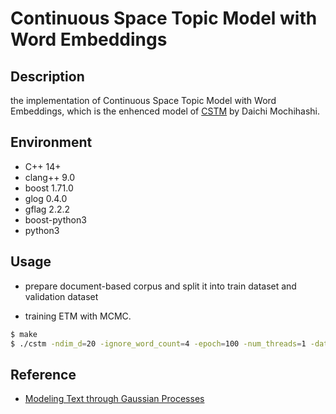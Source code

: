 # Continuous Space Topic Model with Word Embeddings

## Description

the implementation of Continuous Space Topic Model with Word Embeddings, which is the enhenced model of [CSTM](http://chasen.org/~daiti-m/paper/nl213cstm.pdf) by Daichi Mochihashi.

## Environment

- C++ 14+
- clang++ 9.0
- boost 1.71.0
- glog 0.4.0
- gflag 2.2.2
- boost-python3
- python3

## Usage

- prepare document-based corpus and split it into train dataset and validation dataset

- training ETM with MCMC.

```bash
$ make
$ ./cstm -ndim_d=20 -ignore_word_count=4 -epoch=100 -num_threads=1 -data_path=./data/train/ -validation_data_path=./data/validation/ -model_path=./model/cstm.model
```

## Reference

- [Modeling Text through Gaussian Processes](http://chasen.org/~daiti-m/paper/nl213cstm.pdf)
